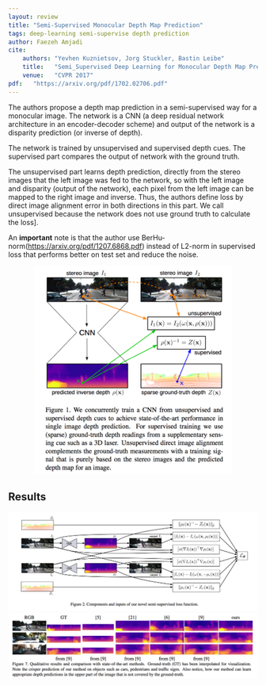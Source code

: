 ```yaml
---
layout: review
title: "Semi-Supervised Monocular Depth Map Prediction"
tags: deep-learning semi-supervise depth prediction
author: Faezeh Amjadi
cite:
    authors: "Yevhen Kuznietsov, Jorg Stuckler, Bastin Leibe"
    title:   "Semi_Supervised Deep Learning for Monocular Depth Map Prediction"
    venue:   "CVPR 2017"
pdf:   "https://arxiv.org/pdf/1702.02706.pdf"
---
```


The authors propose a depth map prediction in a
semi-supervised way for a monocular image. The network is a CNN (a deep residual network architecture in an encoder-decoder scheme) and output of the network is a disparity prediction (or inverse of depth).

The network is trained by unsupervised and supervised depth cues. The supervised part compares the output of network with the ground truth.

The unsupervised part learns depth prediction, directly from the stereo images that the left image was fed to the network, so with the left image and disparity (output of the network), each pixel from the left image can be mapped to the right image and inverse. Thus, the authors define loss by direct image alignment error in both directions in this part. We call unsupervised because the network does not use ground truth to calculate the loss].


An **important** note is that the author use BerHu-norm(https://arxiv.org/pdf/1207.6868.pdf) instead of L2-norm in supervised loss that performs better on test set and reduce the noise. 

<div align="middle">
  <img src="/article/images/pred_depth/1.png" width="400">
</div>


## Results


<div align="middle">
  <img src="/article/images/pred_depth/2.png" width="600">
</div>


<div align="middle">
  <img src="/article/images/pred_depth/3.png" width="600">
</div>



